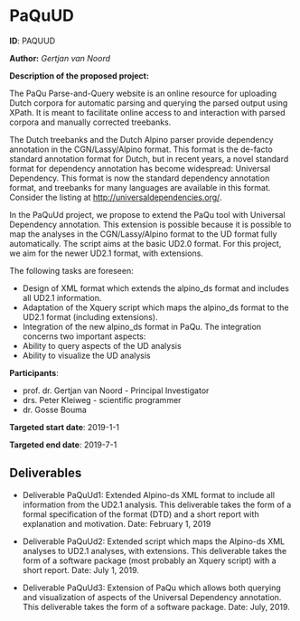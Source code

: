 # PaQuUD

**ID**: PAQUUD

**Author:** *Gertjan van Noord*

**Description of the proposed project:**

The PaQu Parse-and-Query website is an online resource for uploading Dutch corpora for automatic parsing and querying
the parsed output using XPath. It is meant to facilitate online access to and interaction with parsed corpora and
manually corrected treebanks.

The Dutch treebanks and the Dutch Alpino parser provide dependency annotation in the CGN/Lassy/Alpino format. This
format is the de-facto standard annotation format for Dutch, but in recent years, a novel standard format for dependency
annotation has become widespread: Universal Dependency. This format is now the standard dependency annotation format,
and treebanks for many languages are available in this format. Consider the listing at
http://universaldependencies.org/.

In the PaQuUd project, we propose to extend the PaQu tool with Universal Dependency annotation. This extension is
possible because it is possible to map the analyses in the CGN/Lassy/Alpino format to the UD format fully automatically.
The script aims at the basic UD2.0 format. For this project, we aim for the newer UD2.1 format, with extensions.

The following tasks are foreseen:

* Design of XML format which extends the alpino_ds format and includes all UD2.1 information.
* Adaptation of the Xquery script which maps the alpino_ds format to the UD2.1 format (including extensions).
* Integration of the new alpino_ds format in PaQu. The integration concerns two important aspects:
* Ability to query aspects of the UD analysis
* Ability to visualize the UD analysis

**Participants**:

* prof. dr. Gertjan van Noord - Principal Investigator
* drs. Peter Kleiweg - scientific programmer
* dr. Gosse Bouma

**Targeted start date**: 2019-1-1

**Targeted end date**: 2019-7-1

## Deliverables

* Deliverable PaQuUd1: Extended Alpino-ds XML format to include all information from the UD2.1 analysis. This deliverable takes the form of a formal specification of the format (DTD) and a short report with explanation and motivation. Date: February 1, 2019

* Deliverable PaQuUd2: Extended script which maps the Alpino-ds XML analyses to UD2.1 analyses, with extensions. This deliverable takes the form of a software package (most probably an Xquery script) with a short report. Date: July 1, 2019.

* Deliverable PaQuUd3: Extension of PaQu which allows both querying and visualization of aspects of the    Universal Dependency annotation. This deliverable takes the form of a software package. Date: July, 2019.


